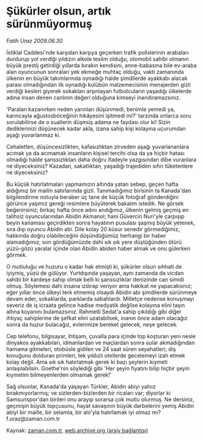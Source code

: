 # Şükürler olsun, artık sürünmüyormuş

*Fatih Uraz 2009.06.30*

<tr><td class="metin" colspan="2" style="padding-top: 20px; padding-left: 5px; padding-right: 10px;">İstiklal Caddesi'nde karşıdan karşıya geçerken trafik polislerinin arabaları durdurup yol verdiği yıldızın alkole teslim olduğu, otomobil sahibi olmanın büyük prestij getirdiği yıllarda bırakın kendisini, anne-babasına bile ev-araba alan oyuncunun sonraları yek ekmeğe muhtaç olduğu, vakti zamanında ülkenin en büyük takımlarında oynadığı halde şimdilerde ayakkabı alacak parası olmadığından ilk oynadığı kulübün malzemecisinin menajerden gizli verdiği kesleri giyerek sokakları arşınlayan futbolcuların yaşadığı ülkelerde adına insan denen canlının değeri olduğuna kimseyi inandıramazsınız.</td></tr><tr><td class="metin" colspan="2" style="padding-top: 20px; padding-left: 5px; padding-right: 10px;"><p> 'Paraları kazanırken neden yarınları düşünmedi, benimle yemedi ya, karıncayla ağustosböceğinin hikâyesini işitmedi mi?' tarzında onlarca soru sorulabilirse de o suallerin düşmüş adama ne faydası olur ki! Sizin dediklerinizi düşünecek kadar akla, izana sahip kişi kolayına uçurumdan aşağı yuvarlanmaz ki.
<p>Cehaletten, düşüncesizlikten, kafasızlıktan zirveden aşağı yuvarlananlara acımak ya da acımamak insanların kişisel tercihi olsa da ya hiçbir hatası olmadığı halde şanssızlıktan daha doğru ifadeyle yazgısından dibe vuranlara ne diyeceksiniz? Kazadan, sakatlıktan, yaşadığı trajediden sıfırı tüketenlere ne diyeceksiniz?
<p>Bu küçük hatırlatmaları yapmamızın altında yatan sebep, geçen hafta aldığımız bir mailin satırlarında gizli. Tanımadığımız birisinin ta Kanada'dan bilgilendirme notuyla beraber üç tane de küçük fotoğraf gönderdiğini görünce yaşımız gereği resimlere büyüterek bakalım istedik. Ne görsek beğenirsiniz; birkaç hafta önce adını andığımız, ülkenin gelmiş geçmiş en talihsiz oyuncularından Abidin Akmanol; hani Güvercin Nuri'yle çarpışıp beyin kanaması geçirdikten sonra hayatının pusulası şaşmış büyük yetenek, sıra dışı oyuncu Abidin abi. Dile kolay 20 küsur senedir görmediğimiz, hakkında doğru olabileceğini düşündüğümüz herhangi bir haber alamadığımız, son gördüğümüzde dahi sık sık yere düştüğünden ötürü yüzü-gözü yaralar içinde olan Abidin abiden haber almak ve onu gülerken görmek.
<p>O mutluluğu ve huzuru o kadar hak etmişti ki, şükürler olsun sıhhati de iyiymiş, yüzü de gülüyor. Yurtdışında yaşayan, aynı zamanda da vicdan sahibi bir kardeşe sahip olmak belli ki şanssızlıklar denizinde can simidi olmuş. Söylemesi dahi insana ızdırap veriyor ama hakikat ne yapacaksınız; eğer yıllar önce ülkeyi terk etmemiş olsaydı Abidin abi şimdilerde sürünmeye devam eder, sokaklarda, parklarda sabahlardı. Milletçe nedense konuşmayı severiz de iş icraata gelince hadise medyatik değilse kolayına elini taşın altına koyanını bulamazsınız. Rahmetli Sedat'a sahip çıkıldığı gibi diğer ihtiyaç sahiplerine de şefkat elini uzatabilsek, inanın önce adam olacağız sonra da huzur bulacağız, evlerimize bereket gelecek, neşe gelecek.
<p>Cep telefonu, bilgisayar, ihtişam, çuvalla para içinde top koşturan yeni nesle dinyakos ayakkabıları, idmanlardan ve maçlardan sonra sular akmadığından hamama gitmeleri, otobüsle gidilen ve 24 saat süren seyahatleri, diş kovuğunu dolduran primleri, tek yıldızlı otellerde gecelemeyi izah etmek kolay değil. Ama sık sık hatırlatmak gerek ki bazı şeylerin kıymeti anlaşılabilsin. Goethe'nin söylediği gibi 'Her şeyin fiyatını bilip hiçbir şeyin kıymetini bilmeyenlerden olmamak gerek!'
<p>Sağ olsunlar, Kanada'da yaşayan Türkler, Abidin abiyi yalnız bırakmıyorlarmış; ve sizlerden-bizlerden bir ricaları var; diyorlar ki Samsunspor'dan birileri onu arayıp sorarsa çok mutlu olurmuş. Ne dersiniz, geçmişin büyük topçusunu, hayat savaşının büyük darbelerini yemiş Abidin abiyi bir maille, bir selamla, bir alo'yla hatırlamak iyi olmaz mı? f.uraz@zaman.com.tr<br/></p></p></p></p></p></p></td></tr>

Kaynak: [zaman.com.tr](http://zaman.com.tr/yazar.do?yazino=864392), [web.archive.org (arşiv bağlantısı)](http://web.archive.org/web/20090830111802/http://www.zaman.com.tr:80/yazar.do?yazino=864392)
